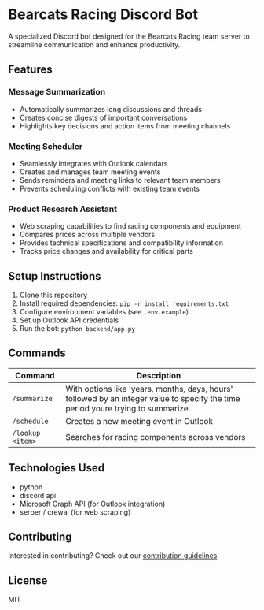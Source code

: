 # Bearcats Racing Discord Bot

A specialized Discord bot designed for the Bearcats Racing team server to streamline communication and enhance productivity.

## Features

### Message Summarization
- Automatically summarizes long discussions and threads
- Creates concise digests of important conversations
- Highlights key decisions and action items from meeting channels

### Meeting Scheduler
- Seamlessly integrates with Outlook calendars
- Creates and manages team meeting events
- Sends reminders and meeting links to relevant team members
- Prevents scheduling conflicts with existing team events

### Product Research Assistant
- Web scraping capabilities to find racing components and equipment
- Compares prices across multiple vendors
- Provides technical specifications and compatibility information
- Tracks price changes and availability for critical parts

## Setup Instructions

1. Clone this repository
2. Install required dependencies: `pip -r install requirements.txt`
3. Configure environment variables (see `.env.example`)
4. Set up Outlook API credentials
5. Run the bot: `python backend/app.py`

## Commands

| Command | Description |
|---------|-------------|
| `/summarize ` | With options like 'years, months, days, hours' followed by an integer value to specify the time period youre trying to summarize |
| `/schedule` | Creates a new meeting event in Outlook |
| `/lookup <item>` | Searches for racing components across vendors |

## Technologies Used
- python
- discord api
- Microsoft Graph API (for Outlook integration)
- serper / crewai (for web scraping)

## Contributing
Interested in contributing? Check out our [contribution guidelines](CONTRIBUTING.md).

## License
MIT

